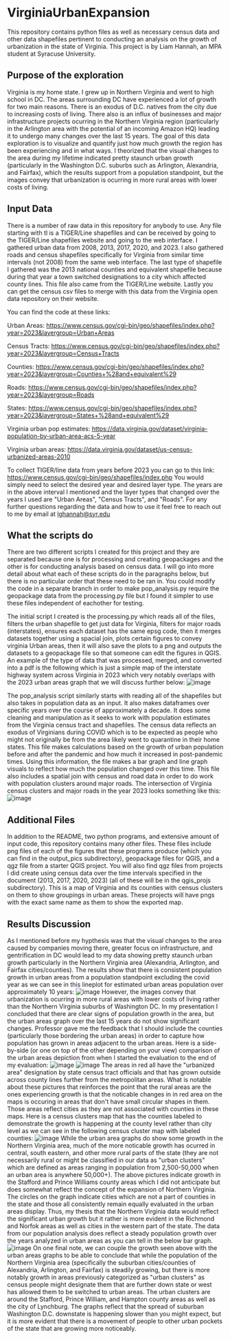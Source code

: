 # VirginiaUrbanExpansion
This repository contains python files as well as necessary census data and other data shapefiles pertinent to conducting an analysis on the growth of urbanization in the state of Virginia. This project is by Liam Hannah, an MPA student at Syracuse University. 

## Purpose of the exploration
Virginia is my home state. I grew up in Northern Virginia and went to high school in DC. The areas surrounding DC have experienced a lot of growth for two main reasons. There is an exodus of D.C. natives from the city due to increasing costs of living. There also is an influx of businesses and major infrastructure projects ocurring in the Northern Virginia region (particularly in the Arlington area with the potential of an incoming Amazon HQ) leading it to undergo many changes over the last 15 years. The goal of this data exploration is to visualize and quantify just how much growth the region has been experiencing and in what ways. I theorized that the visual changes to the area during my lifetime indicated pretty staunch urban growth (particularly in the Washington D.C. suburbs such as Arlington, Alexandria, and Fairfax), which the results support from a population standpoint, but the images convey that urbanization is ocurring in more rural areas with lower costs of living. 

## Input Data
There is a number of raw data in this repository for anybody to use. Any file starting with tl is a TIGER/Line shapefiles and can be received by going to the TIGER/Line shapefiles website and going to the web interface. I gathered urban data from 2008, 2013, 2017, 2020, and 2023. I also gathered roads and census shapefiles specifically for Virginia from similar time intervals (not 2008) from the same web interface. The last type of shapefile I gathered was the 2013 national counties and equivalent shapefile because during that year a town switched designations to a city which affected county lines. This file also came from the TIGER/Line website. Lastly you can get the census csv files to merge with this data from the Virginia open data repository on their website. 

You can find the code at these links:

Urban Areas: https://www.census.gov/cgi-bin/geo/shapefiles/index.php?year=2023&layergroup=Urban+Areas

Census Tracts: https://www.census.gov/cgi-bin/geo/shapefiles/index.php?year=2023&layergroup=Census+Tracts

Counties: https://www.census.gov/cgi-bin/geo/shapefiles/index.php?year=2023&layergroup=Counties+%28and+equivalent%29

Roads: https://www.census.gov/cgi-bin/geo/shapefiles/index.php?year=2023&layergroup=Roads

States: https://www.census.gov/cgi-bin/geo/shapefiles/index.php?year=2023&layergroup=States+%28and+equivalent%29 

Virginia urban pop estimates: https://data.virginia.gov/dataset/virginia-population-by-urban-area-acs-5-year

Virginia urban areas: https://data.virginia.gov/dataset/us-census-urbanized-areas-2010

To collect TIGER/line data from years before 2023 you can go to this link: https://www.census.gov/cgi-bin/geo/shapefiles/index.php
You would simply need to select the desired year and desired layer type. The years are in the above interval I mentioned and the layer types that changed over the years I used are "Urban Areas", "Census Tracts", and "Roads". For any further questions regarding the data and how to use it feel free to reach out to me by email at lghannah@syr.edu

## What the scripts do
There are two different scripts I created for this project and they are separated because one is for processing and creating geopackages and the other is for conducting analysis based on census data. I will go into more detail about what each of these scripts do in the paragraphs below, but there is no particular order that these need to be ran in. You could modify the code in a separate branch in order to make pop_analysis.py require the geopackage data from the processing.py file but I found it simpler to use these files independent of eachother for testing. 

The initial script I created is the processing.py which reads all of the files, filters the urban shapefile to get just data for Virginia, filters for major roads (interstates), ensures each dataset has the same epsg code, then it merges datasets together using a spacial join, plots certain figures to convey virginia Urban areas, then it will also save the plots to a png and outputs the datasets to a geopackage file so that someone can edit the figures in QGIS. An example of the type of data that was processed, merged, and converted into a pdf is the following which is just a simple map of the interstate highway system across Virginia in 2023 which very notably overlaps with the 2023 urban areas graph that we will discuss further below: ![image](output_pics/highway_23.png)

The pop_analysis script similarly starts with reading all of the shapefiles but also takes in population data as an input. It also makes dataframes over specific years over the course of approximately a decade. It does some cleaning and manipulation as it seeks to work with population estimates from the Virginia census tract and shapefiles. The census data reflects an exodus of Virginians during COVID which is to be expected as people who might not originally be from the area likely went to quarantine in their home states. This file makes calculations based on the growth of urban population before and after the pandemic and how much it increased in post-pandemic times. Using this information, the file makes a bar graph and line graph visuals to reflect how much the population changed over this time. This file also includes a spatial join with census and road data in order to do work with population clusters around major roads. The intersection of Virginia census clusters and major roads in the year 2023 looks something like this:
![image](output_pics/va_census_roads_2023.png)

## Additional Files
In addition to the README, two python programs, and extensive amount of input code, this repository contains many other files. These files include png files of each of the figures that these programs produce (which you can find in the output_pics subdirectory), geopackage files for QGIS, and a qgz file from a starter QGIS project. You will also find qgz files from projects I did create using census data over the time intervals specified in the document (2013, 2017, 2020, 2023) (all of these will be in the qgis_projs subdirectory). This is a map of Virginia and its counties with census clusters on them to show groupings in urban areas. These projects will have pngs with the exact same name as them to show the exported map. 

## Results Discussion
As I mentioned before my hypthesis was that the visual changes to the area caused by companies moving there, greater focus on infrastructure, and gentrification in DC would lead to my data showing pretty staunch urban growth particularly in the Northern Virginia area (Alexandria, Arlington, and Fairfax cities/counties). The results show that there is consistent population growth in urban areas from a population standpoint excluding the covid year as we can see in this lineplot for estimated urban areas population over approximately 10 years:
![image](output_pics/va_urban_pop_line.png)
However, the images convey that urbanization is ocurring in more rural areas with lower costs of living rather than the Northern Virginia suburbs of Washington DC. In my presentation I concluded that there are clear signs of population growth in the area, but the urban areas graph over the last 15 years do not show significant changes. Professor gave me the feedback that I should include the counties (particularly those bordering the urban areas) in order to capture how population has grown in areas adjacent to the urban areas. Here is a side-by-side (or one on top of the other depending on your view) comparison of the urban areas depiction from when I started the evaluation to the end of my evaluation: 
![image](output_pics/Virginia_UA_2008.png)
![image](output_pics/Virginia_UA_2023.png)
 The areas in red all have the "urbanized area" designation by state census tract officials and that has grown outside across county lines further from the metropolitan areas. What is notable about these pictures that reinforces the point that the rural areas are the ones experiencing growth is that the noticable changes in in red area on the maps is occuring in areas that don't have small circular shapes in them. Those areas reflect cities as they are not associated with counties in these maps. Here is a census clusters map that has the counties labeled to demonstrate the growth is happening at the county level rather than city level as we can see in the following census cluster map with labeled counties:
![image](output_pics/2023_census_clusters.png)
While the urban area graphs do show some growth in the Northern Virginia area, much of the more noticable growth has ocurred in central, south eastern, and other more rural parts of the state (they are not necessarily rural or might be classified in our data as "urban clusters" which are defined as areas ranging in population from 2,500-50,000 when an urban area is anywhere 50,000+). The above pictures indicate growth in the Stafford and Prince Williams county areas which I did not anticipate but does somewhat reflect the concept of the expansion of Northern Virginia. The circles on the graph indicate cities which are not a part of counties in the state and those all consistently remain equally evaluated in the urban areas display. Thus, my thesis that the Northern Virginia data would reflect the significant urban growth but it rather is more evident in the Richmond and Norfok areas as well as cities in the western part of the state. The data from our population analysis does reflect a steady population growth over the years analyzed in urban areas as you can tell in the below bar graph. 
![image](output_pics/va_urban_pop_bar.png)
On one final note, we can couple the growth seen above with the urban areas graphs to be able to conclude that while the population of the Northern Virginia area (specifically the suburban cities/counties of Alexandria, Arlington, and Fairfax) is steadily growing, but there is more notably growth in areas previously categorized as "urban clusters" as census people might designate them that are further down state or west has allowed them to be switched to urban areas. The urban clusters are around the Stafford, Prince William, and Hampton county areas as well as the city of Lynchburg. The graphs reflect that the spread of suburban Washington D.C. downstate is happening slower than you might expect, but it is more evident that there is a movement of people to other urban pockets of the state that are growing more noticeably. 